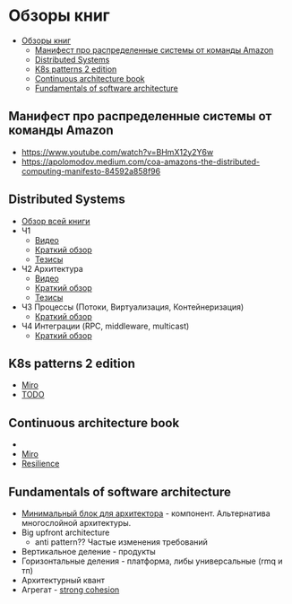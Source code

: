 # Обзоры книг

- [Обзоры книг](#обзоры-книг)
  - [Манифест про распределенные системы от команды Аmazon](#манифест-про-распределенные-системы-от-команды-аmazon)
  - [Distributed Systems](#distributed-systems)
  - [K8s patterns 2 edition](#k8s-patterns-2-edition)
  - [Continuous architecture book](#continuous-architecture-book)
  - [Fundamentals of software architecture](#fundamentals-of-software-architecture)

## Манифест про распределенные системы от команды Аmazon

- https://www.youtube.com/watch?v=BHmX12y2Y6w
- https://apolomodov.medium.com/coa-amazons-the-distributed-computing-manifesto-84592a858f96

## Distributed Systems

- [Обзор всей книги](https://apolomodov.medium.com/review-distributed-systems-691b557f4886)
- Ч1
  - [Видео](https://www.youtube.com/watch?v=UvGA558mPhQ)
  - [Краткий обзор](https://apolomodov.medium.com/coa-distributed-systems-4th-ed-part1-introduction-c278a027ea30)
  - [Тезисы](https://miro.com/app/board/uXjVPyUcgT8=/)
- Ч2 Архитектура
  - [Видео](https://youtu.be/euxnCZ7ErjY)
  - [Краткий обзор](https://apolomodov.medium.com/coa-distributed-systems-4th-ed-2-architecture-af563b2332bd)
  - [Тезисы](https://miro.com/app/board/uXjVPwTPVbE=/?share_link_id=977490792121)
- Ч3 Процессы (Потоки, Виртуализация, Контейнеризация)
  - [Краткий обзор](https://apolomodov.medium.com/coa-distributed-systems-4th-ed-3-processes-f099424e8418)
- Ч4 Интеграции (RPC, middleware, multicast)
  - [Краткий обзор](https://apolomodov.medium.com/coa-distributed-systems-4th-ed-4-communication-c5ce331015e9)

## K8s patterns 2 edition

- [Miro](https://miro.com/app/board/uXjVM19PfOI=/?share_link_id=673793612923)
- [TODO](https://tellmeabout.tech/kubernetes-patterns-bca135e4d8ee)

## Continuous architecture book

- [](https://t.me/book_cube/1567)
- [Miro](https://miro.com/app/board/uXjVNQUVkGU=/?share_link_id=497743382626)
- [Resilience](../arch/ability/resilience.md)

## Fundamentals of software architecture

- [Минимальный блок для архитектора](https://music.yandex.ru/album/14948662) - компонент. Альтернатива многослойной архитектуры.
- Big upfront architecture
  - anti pattern?? Частые изменения требований
- Вертикальное деление - продукты
- Горизонтальные деления - платформа, либы универсальные (rmq  и тп)
- Архитектурный квант
- Агрегат - [strong cohesion](../arch/pattern/system.design/strong.cohesion.md)
